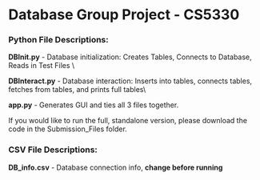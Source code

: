 # Database Group Project - CS5330

### Python File Descriptions:
**DBInit.py** - Database initialization: Creates Tables, Connects to Database, Reads in Test Files \

**DBInteract.py** - Database interaction: Inserts into tables, connects tables, fetches from tables, and prints full tables\

**app.py** - Generates GUI and ties all 3 files together. 

If you would like to run the full, standalone version, please download the code in the Submission_Files folder. 

### CSV File Descriptions:
**DB_info.csv** - Database connection info, **change before running**

